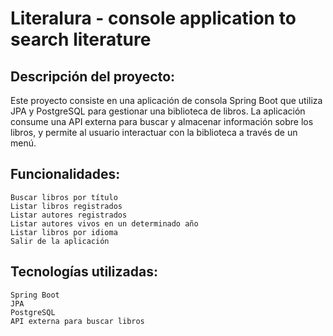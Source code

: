 # Literalura - console application to search literature

## Descripción del proyecto:

Este proyecto consiste en una aplicación de consola Spring Boot que utiliza JPA y PostgreSQL para gestionar una biblioteca de libros. 
La aplicación consume una API externa para buscar y almacenar información sobre los libros, y permite al usuario interactuar con la biblioteca a través de un menú.

## Funcionalidades:

    Buscar libros por título
    Listar libros registrados
    Listar autores registrados
    Listar autores vivos en un determinado año
    Listar libros por idioma
    Salir de la aplicación

## Tecnologías utilizadas:

    Spring Boot
    JPA
    PostgreSQL
    API externa para buscar libros